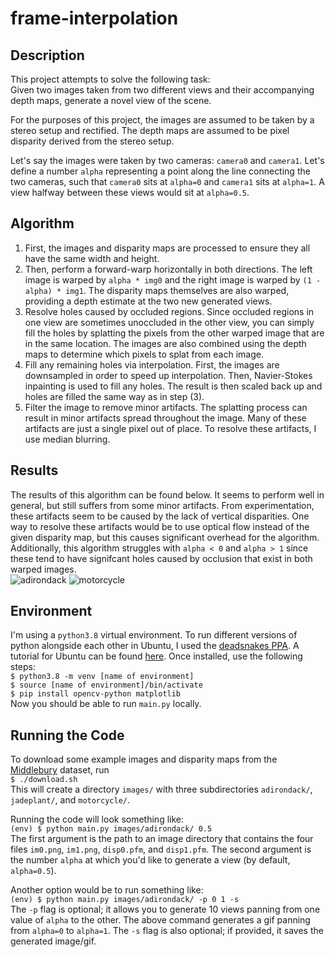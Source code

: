# frame-interpolation
## Description
This project attempts to solve the following task:  
Given two images taken from two different views and their accompanying depth
maps, generate a novel view of the scene.  
  
For the purposes of this project, the images are assumed to be taken by a stereo
setup and rectified. The depth maps are assumed to be pixel disparity derived
from the stereo setup.  
  
Let's say the images were taken by two cameras: `camera0` and `camera1`. Let's define
a number `alpha` representing a point along the line connecting the two cameras,
such that `camera0` sits at `alpha=0` and `camera1` sits at `alpha=1`. A view 
halfway between these views would sit at `alpha=0.5`.

## Algorithm
1. First, the images and disparity maps are processed to ensure they all have the 
same width and height. 
2. Then, perform a forward-warp horizontally in both directions. The left image 
is warped by `alpha * img0` and the right image is warped by 
`(1 - alpha) * img1`. The disparity maps themselves are also warped, providing a
depth estimate at the two new generated views.
3. Resolve holes caused by occluded regions. Since occluded regions in one view
are sometimes unoccluded in the other view, you can simply fill the holes by splatting
the pixels from the other warped image that are in the same location. The images
are also combined using the depth maps to determine which pixels to splat from each
image.
4. Fill any remaining holes via interpolation. First, the images are downsampled
in order to speed up interpolation. Then, Navier-Stokes inpainting is used to fill
any holes. The result is then scaled back up and holes are filled the same way as in
step (3).
5. Filter the image to remove minor artifacts. The splatting process can result
in minor artifacts spread throughout the image. Many of these artifacts are just 
a single pixel out of place. To resolve these artifacts, I use median blurring.

## Results
The results of this algorithm can be found below. It seems to perform well in
general, but still suffers from some minor artifacts. From experimentation, these 
artifacts seem to be caused by the lack of vertical disparities. One way to resolve
these artifacts would be to use optical flow instead of the given disparity map,
but this causes significant overhead for the algorithm. Additionally, this algorithm
struggles with `alpha < 0` and `alpha > 1` since these tend to have signifcant
holes caused by occlusion that exist in both warped images.  
![adirondack](examples/example1.png)
![motorcycle](examples/example2.png)

## Environment
I'm using a `python3.8` virtual environment. To run different versions of
python alongside each other in Ubuntu, I used the [deadsnakes
PPA](https://github.com/deadsnakes). A 
tutorial for Ubuntu can be found [here](https://linuxize.com/post/how-to-install-python-3-8-on-ubuntu-18-04).
Once installed, use the following steps:  
`$ python3.8 -m venv [name of environment]`  
`$ source [name of environment]/bin/activate`  
`$ pip install opencv-python matplotlib`  
Now you should be able to run `main.py` locally.

## Running the Code
To download some example images and disparity maps from the [Middlebury](https://vision.middlebury.edu/stereo/data/scenes2014/) 
dataset, run  
`$ ./download.sh`  
This will create a directory `images/` with three subdirectories `adirondack/`,
`jadeplant/`, and `motorcycle/`.  
  
Running the code will look something like:  
`(env) $ python main.py images/adirondack/ 0.5`  
The first argument is the path to an image directory that contains the four files
`im0.png`, `im1.png`, `disp0.pfm`, and `disp1.pfm`. The second argument is
the number `alpha` at which you'd like to generate a view (by default, `alpha=0.5`).  

Another option would be to run something like:  
`(env) $ python main.py images/adirondack/ -p 0 1 -s`  
The `-p` flag is optional; it allows you to generate 10 views panning from one
value of `alpha` to the other. The above command generates a gif panning from
`alpha=0` to `alpha=1`. The `-s` flag is also optional; if provided, it saves the
generated image/gif.
